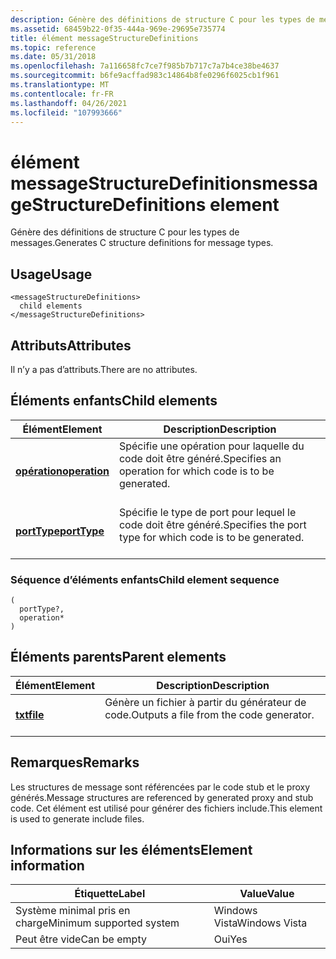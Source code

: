 ```yaml
---
description: Génère des définitions de structure C pour les types de messages.
ms.assetid: 68459b22-0f35-444a-969e-29695e735774
title: élément messageStructureDefinitions
ms.topic: reference
ms.date: 05/31/2018
ms.openlocfilehash: 7a116658fc7ce7f985b7b717c7a7b4ce38be4637
ms.sourcegitcommit: b6fe9acffad983c14864b8fe0296f6025cb1f961
ms.translationtype: MT
ms.contentlocale: fr-FR
ms.lasthandoff: 04/26/2021
ms.locfileid: "107993666"
---
```

# <a name="messagestructuredefinitions-element"></a><span data-ttu-id="41203-103">élément messageStructureDefinitions</span><span class="sxs-lookup"><span data-stu-id="41203-103">messageStructureDefinitions element</span></span>

<span data-ttu-id="41203-104">Génère des définitions de structure C pour les types de messages.</span><span class="sxs-lookup"><span data-stu-id="41203-104">Generates C structure definitions for message types.</span></span>

## <a name="usage"></a><span data-ttu-id="41203-105">Usage</span><span class="sxs-lookup"><span data-stu-id="41203-105">Usage</span></span>

``` syntax
<messageStructureDefinitions>
  child elements
</messageStructureDefinitions>
```

## <a name="attributes"></a><span data-ttu-id="41203-106">Attributs</span><span class="sxs-lookup"><span data-stu-id="41203-106">Attributes</span></span>

<span data-ttu-id="41203-107">Il n’y a pas d’attributs.</span><span class="sxs-lookup"><span data-stu-id="41203-107">There are no attributes.</span></span>

## <a name="child-elements"></a><span data-ttu-id="41203-108">Éléments enfants</span><span class="sxs-lookup"><span data-stu-id="41203-108">Child elements</span></span>



| <span data-ttu-id="41203-109">Élément</span><span class="sxs-lookup"><span data-stu-id="41203-109">Element</span></span>                                   | <span data-ttu-id="41203-110">Description</span><span class="sxs-lookup"><span data-stu-id="41203-110">Description</span></span>                                                                       |
|-------------------------------------------|-----------------------------------------------------------------------------------|
| [<span data-ttu-id="41203-111">**opération**</span><span class="sxs-lookup"><span data-stu-id="41203-111">**operation**</span></span>](operation.md)<br/> | <span data-ttu-id="41203-112">Spécifie une opération pour laquelle du code doit être généré.</span><span class="sxs-lookup"><span data-stu-id="41203-112">Specifies an operation for which code is to be generated.</span></span><br/> <br/>  |
| [<span data-ttu-id="41203-113">**portType**</span><span class="sxs-lookup"><span data-stu-id="41203-113">**portType**</span></span>](porttype.md)<br/>   | <span data-ttu-id="41203-114">Spécifie le type de port pour lequel le code doit être généré.</span><span class="sxs-lookup"><span data-stu-id="41203-114">Specifies the port type for which code is to be generated.</span></span><br/> <br/> |



### <a name="child-element-sequence"></a><span data-ttu-id="41203-115">Séquence d’éléments enfants</span><span class="sxs-lookup"><span data-stu-id="41203-115">Child element sequence</span></span>

``` syntax
(
  portType?, 
  operation*
)
```

## <a name="parent-elements"></a><span data-ttu-id="41203-116">Éléments parents</span><span class="sxs-lookup"><span data-stu-id="41203-116">Parent elements</span></span>



| <span data-ttu-id="41203-117">Élément</span><span class="sxs-lookup"><span data-stu-id="41203-117">Element</span></span>                         | <span data-ttu-id="41203-118">Description</span><span class="sxs-lookup"><span data-stu-id="41203-118">Description</span></span>                                                    |
|---------------------------------|----------------------------------------------------------------|
| [<span data-ttu-id="41203-119">**txt**</span><span class="sxs-lookup"><span data-stu-id="41203-119">**file**</span></span>](file.md)<br/> | <span data-ttu-id="41203-120">Génère un fichier à partir du générateur de code.</span><span class="sxs-lookup"><span data-stu-id="41203-120">Outputs a file from the code generator.</span></span><br/> <br/> |



## <a name="remarks"></a><span data-ttu-id="41203-121">Remarques</span><span class="sxs-lookup"><span data-stu-id="41203-121">Remarks</span></span>

<span data-ttu-id="41203-122">Les structures de message sont référencées par le code stub et le proxy générés.</span><span class="sxs-lookup"><span data-stu-id="41203-122">Message structures are referenced by generated proxy and stub code.</span></span> <span data-ttu-id="41203-123">Cet élément est utilisé pour générer des fichiers include.</span><span class="sxs-lookup"><span data-stu-id="41203-123">This element is used to generate include files.</span></span>

## <a name="element-information"></a><span data-ttu-id="41203-124">Informations sur les éléments</span><span class="sxs-lookup"><span data-stu-id="41203-124">Element information</span></span>



| <span data-ttu-id="41203-125">Étiquette</span><span class="sxs-lookup"><span data-stu-id="41203-125">Label</span></span> | <span data-ttu-id="41203-126">Value</span><span class="sxs-lookup"><span data-stu-id="41203-126">Value</span></span> |
|-------------------------------------|---------------|
| <span data-ttu-id="41203-127">Système minimal pris en charge</span><span class="sxs-lookup"><span data-stu-id="41203-127">Minimum supported system</span></span><br/> | <span data-ttu-id="41203-128">Windows Vista</span><span class="sxs-lookup"><span data-stu-id="41203-128">Windows Vista</span></span> |
| <span data-ttu-id="41203-129">Peut être vide</span><span class="sxs-lookup"><span data-stu-id="41203-129">Can be empty</span></span>                        | <span data-ttu-id="41203-130">Oui</span><span class="sxs-lookup"><span data-stu-id="41203-130">Yes</span></span>           |



 

 




